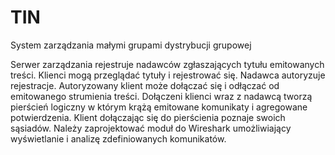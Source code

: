# TIN
System zarządzania małymi grupami dystrybucji grupowej

Serwer zarządzania rejestruje nadawców zgłaszających tytułu emitowanych treści. Klienci mogą przeglądać tytuły i rejestrować się. Nadawca autoryzuje rejestracje. Autoryzowany klient może dołączać się i odłączać od emitowanego strumienia treści. Dołączeni klienci wraz z nadawcą tworzą pierścień logiczny w którym krążą emitowane komunikaty i agregowane potwierdzenia. Klient dołączając się do pierścienia poznaje swoich sąsiadów. Należy zaprojektować moduł do Wireshark umożliwiający wyświetlanie i analizę zdefiniowanych komunikatów.
